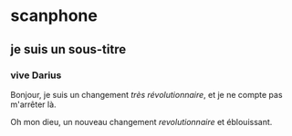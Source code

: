 # scanphone

## je suis un sous-titre
### vive Darius

Bonjour, je suis un changement *très révolutionnaire*, et je ne compte pas m'arrêter là.

Oh mon dieu, un nouveau changement _revolutionnaire_ et éblouissant.